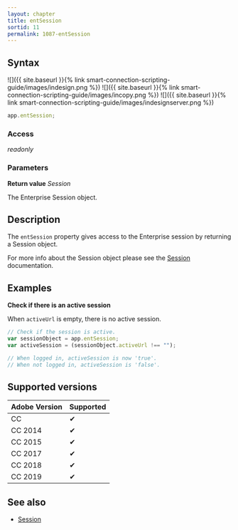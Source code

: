 ```yaml
---
layout: chapter
title: entSession
sortid: 11
permalink: 1087-entSession
---
```

## Syntax

![]({{ site.baseurl }}{% link smart-connection-scripting-guide/images/indesign.png %}) ![]({{ site.baseurl }}{% link smart-connection-scripting-guide/images/incopy.png %}) ![]({{ site.baseurl }}{% link smart-connection-scripting-guide/images/indesignserver.png %})
```javascript
app.entSession;
```

### Access

*readonly*

### Parameters

**Return value** *Session*

The Enterprise Session object.

## Description

The `entSession` property gives access to the Enterprise session by returning a Session object.

For more info about the Session object please see the [Session](../../Session/index.md) documentation.

## Examples

**Check if there is an active session**

When `activeUrl` is empty, there is no active session.

```javascript
// Check if the session is active.
var sessionObject = app.entSession;
var activeSession = (sessionObject.activeUrl !== "");

// When logged in, activeSession is now 'true'.
// When not logged in, activeSession is 'false'.
```

## Supported versions

| Adobe Version | Supported |
|---------------|---------|
| CC            | ✔       |
| CC 2014       | ✔       |
| CC 2015       | ✔       |
| CC 2017       | ✔       |
| CC 2018       | ✔       |
| CC 2019       | ✔       |

## See also

* [Session](../../Session/index.md)